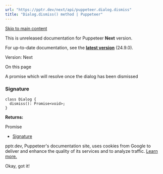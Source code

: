```yaml
---
url: "https://pptr.dev/next/api/puppeteer.dialog.dismiss"
title: "Dialog.dismiss() method | Puppeteer"
---
```


[Skip to main content](https://pptr.dev/next/api/puppeteer.dialog.dismiss#__docusaurus_skipToContent_fallback)

This is unreleased documentation for Puppeteer **Next** version.

For up-to-date documentation, see the **[latest version](https://pptr.dev/api/puppeteer.dialog.dismiss)** (24.9.0).

Version: Next

On this page

A promise which will resolve once the dialog has been dismissed

### Signature [​](https://pptr.dev/next/api/puppeteer.dialog.dismiss\#signature "Direct link to Signature")

```codeBlockLines_RjmQ
class Dialog {
  dismiss(): Promise<void>;
}

```

**Returns:**

Promise<void>

- [Signature](https://pptr.dev/next/api/puppeteer.dialog.dismiss#signature)

pptr.dev, Puppeteer's documentation site, uses cookies from Google to deliver and enhance the quality of its services and to analyze traffic. [Learn more.](https://policies.google.com/technologies/cookies)

Okay, got it!